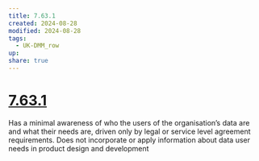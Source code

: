 ```yaml
---
title: 7.63.1
created: 2024-08-28
modified: 2024-08-28
tags:
  - UK-DMM_row
up: 
share: true
---
```

# [7.63.1](7.63.1.md)

Has a minimal awareness of who the users of the organisation’s data are and what their needs are, driven only by legal or service level agreement requirements. Does not incorporate or apply information about data user needs in product design and development
